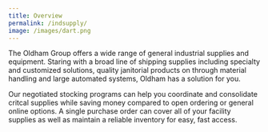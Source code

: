 ```yaml
---
title: Overview
permalink: /indsupply/
image: /images/dart.png
---
```

<!-- split -->
The Oldham Group offers a wide range of general industrial supplies and equipment. Staring with a broad line of shipping supplies including specialty and customized solutions, quality janitorial products on through material handling and large automated systems, Oldham has a solution for you.

Our negotiated stocking programs can help you coordinate and consolidate critcal supplies while saving money compared to open ordering or general online options. A single purchase order can cover all of your facility supplies as well as maintain a reliable inventory for easy, fast access.
